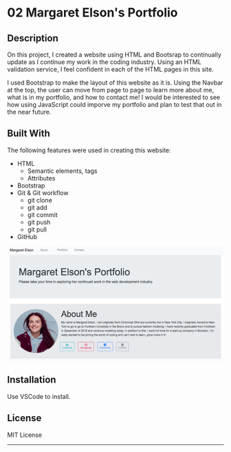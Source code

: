 # 02 Margaret Elson's Portfolio

## Description

On this project, I created a website using HTML and Bootsrap to continually update as I continue my work in the coding industry. Using an HTML validation service, I feel confident in each of the HTML pages in this site. 

I used Bootstrap to make the layout of this website as it is. Using the Navbar at the top, the user can move from page to page to learn more about me, what is in my portfolio, and how to contact me! I would be interested to see how using JavaScript could imporve my portfolio and plan to test that out in the near future.

<!-- [Link](linktodeployedwebsitewhenIdothat) -->

## Built With

The following features were used in creating this website:
* HTML
  * Semantic elements, tags
  * Attributes
* Bootstrap
* Git & Git workflow
  * git clone
  * git add
  * git commit
  * git push
  * git pull
* GitHub

![Image](./images/MEPortfolio.jpg)

## Installation

Use VSCode to install.


## License

MIT License

- - -

